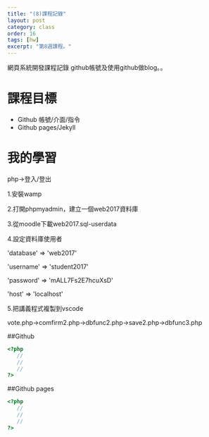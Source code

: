 ```yaml
---
title: "(8)課程記錄"
layout: post
category: class
order: 16
tags: [hw]
excerpt: "第8週課程。"
---
```

網頁系統開發課程記錄
github帳號及使用github做blog。。

# 課程目標
- Github 帳號/介面/指令
- Github pages/Jekyll

# 我的學習

php->登入/登出

1.安裝wamp

2.打開phpmyadmin，建立一個web2017資料庫

3.從moodle下載web2017.sql-userdata

4.設定資料庫使用者
 
 'database' => 'web2017'
 
 'username' => 'student2017'
 
 'password' => 'mALL7Fs2E7hcuXsD'
 
 'host' => 'localhost'
 
5.把講義程式複製到vscode
 
  vote.php->comfirm2.php->dbfunc2.php->save2.php->dbfunc3.php
  

##Github



```php
<?php
   //
   //
   //
?>
```
##Github pages

```php
<?php
   //
   //
   //
?>
```


[1]: https://github.com/        "GitHub"
[2]: https://pages.github.com/  "GitHub Pages"
[3]: https://jekyllrb.com/      "Jekyll"
[4]: http://markdown.tw         "Markdown文件"
[5]: http://dillinger.io/       "Dillinger"








